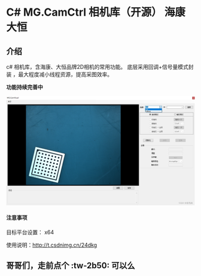 # C#  MG.CamCtrl 相机库（开源） 海康 大恒

## 介绍

c# 相机库，含海康、大恒品牌2D相机的常用功能。
底层采用回调+信号量模式封装 ，最大程度减小线程资源，提高采图效率。

 
  **功能持续完善中** 

![输入图片说明](Sample/picture.png)
 
 #### 注意事项 
 目标平台设置： x64


使用说明：http://t.csdnimg.cn/24dkg


## 哥哥们，走前点个  :tw-2b50:  可以么